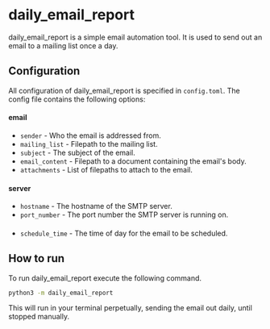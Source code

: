# daily_email_report

daily_email_report is a simple email automation tool.
It is used to send out an email to a mailing list once a day.

## Configuration

All configuration of daily_email_report is specified in `config.toml`.
The config file contains the following options:

#### email
 - `sender` - Who the email is addressed from.
 - `mailing_list` - Filepath to the mailing list.
 - `subject` - The subject of the email.
 - `email_content` - Filepath to a document containing the email's body.
 - `attachments` - List of filepaths to attach to the email.

#### server
 - `hostname` - The hostname of the SMTP server.
 - `port_number` - The port number the SMTP server is running on.

####
 - `schedule_time` - The time of day for the email to be scheduled.

## How to run

To run daily_email_report execute the following command.
```bash
python3 -m daily_email_report
```
This will run in your terminal perpetually, sending the email out daily,
until stopped manually.
